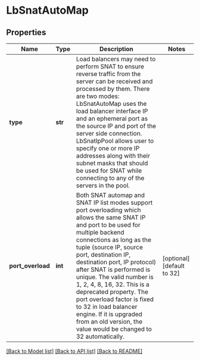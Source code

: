 # LbSnatAutoMap

## Properties
Name | Type | Description | Notes
------------ | ------------- | ------------- | -------------
**type** | **str** | Load balancers may need to perform SNAT to ensure reverse traffic from the server can be received and processed by them. There are two modes: LbSnatAutoMap uses the load balancer interface IP and an ephemeral port as the source IP and port of the server side connection. LbSnatIpPool allows user to specify one or more IP addresses along with their subnet masks that should be used for SNAT while connecting to any of the servers in the pool.  | 
**port_overload** | **int** | Both SNAT automap and SNAT IP list modes support port overloading which allows the same SNAT IP and port to be used for multiple backend connections as long as the tuple (source IP, source port, destination IP, destination port, IP protocol) after SNAT is performed is unique. The valid number is 1, 2, 4, 8, 16, 32. This is a deprecated property. The port overload factor is fixed to 32 in load balancer engine. If it is upgraded from an old version, the value would be changed to 32 automatically.  | [optional] [default to 32]

[[Back to Model list]](../README.md#documentation-for-models) [[Back to API list]](../README.md#documentation-for-api-endpoints) [[Back to README]](../README.md)


